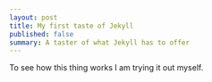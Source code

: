```yaml
---
layout: post
title: My first taste of Jekyll
published: false
summary: A taster of what Jekyll has to offer
---
```


To see how this thing works I am trying it out myself.


